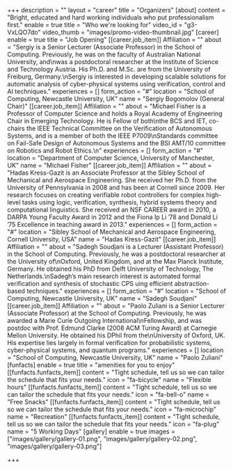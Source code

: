 +++
description = ""
layout = "career"
title = "Organizers"
[about]
content = "Bright, educated and hard working individuals who put professionalism first."
enable = true
title = "Who we're looking for"
video_id = "g3-VxLQO7do"
video_thumb = "images/promo-video-thumbnail.jpg"
[career]
enable = true
title = "Job Opening"
[[career.job_item]]
Affiliation = ""
about = "Sergiy is a Senior Lecturer (Associate Professor) in the School of Computing. Previously, he was on the faculty of Australian National University, and\nwas a postdoctoral researcher at the Institute of Science and Technology Austria. His Ph.D. and M.Sc. are from the University of Freiburg, Germany.\nSergiy is interested in developing scalable solutions for automatic analysis of cyber-physical systems using verification, control and AI techniques."
experiences = []
form_action = "#"
location = "School of Computing, Newcastle University, UK"
name = "Sergiy Bogomolov (General Chair)"
[[career.job_item]]
Affiliation = ""
about = "Michael Fisher is a Professor of Computer Science and holds a Royal Academy of Engineering Chair in Emerging Technology. He is Fellow of both\nthe BCS and IET, co-chairs the IEEE Technical Committee on the Verification of Autonomous Systems, and is a member of both the IEEE P7009\nStandards committee on Fail-Safe Design of Autonomous Systems and the BSI AMT/10 committee on Robotics and Robot Ethics.\n"
experiences = []
form_action = "#"
location = "Department of Computer Science, University of Manchester, UK"
name = "Michael Fisher"
[[career.job_item]]
Affiliation = ""
about = "Hadas Kress-Gazit is an Associate Professor at the Sibley School of Mechanical and Aerospace Engineering. She received her Ph.D. from the University of Pennsylvania in 2008 and has been at Cornell since 2009. Her research focuses on creating verifiable robot controllers for complex high-level tasks using logic, verification, synthesis, hybrid systems theory and computational linguistics. She received an NSF CAREER award in 2010, a DARPA Young Faculty Award in 2012 and the Fiona Ip Li ’78 and Donald Li ’75 Excellence in teaching award in 2013."
experiences = []
form_action = "#"
location = "Sibley School of Mechanical and Aerospace Engineering, Cornell University, USA"
name = "Hadas Kress-Gazit"
[[career.job_item]]
Affiliation = ""
about = "Sadegh Soudjani is a Lecturer (Assistant Professor) in the School of Computing. Previously, he was a postdoctoral researcher at the University of\nOxford, United Kingdom, and at the Max Planck Institute, Germany. He obtained his PhD from Delft University of Technology, The Netherlands.\nSadegh’s main research interest is automated formal verification and synthesis of stochastic CPS uing efficient abstraction-based techniques."
experiences = []
form_action = "#"
location = "School of Computing, Newcastle University, UK"
name = "Sadegh Soudjani"
[[career.job_item]]
Affiliation = ""
about = "Paolo Zuliani is a Senior Lecturer (Associate Professor) at the School of Computing. Previously, he was awarded a Marie Curie Outgoing International\nFellowship, and was postdoc with Prof. Edmund Clarke (2008 ACM Turing Award) at Carnegie Mellon University. He obtained his DPhil from the\nUniversity of Oxford, UK. His expertise lies largely in formal verification for probabilistic systems, cyber-physical systems, and quantum programs."
experiences = []
location = "School of Computing, Newcastle University, UK"
name = "Paolo Zuliani"
[funfacts]
enable = true
title = "amenities for you to enjoy"
[[funfacts.funfacts_item]]
content = "Tight schedule, tell us so we can tailor the schedule that fits your needs."
icon = "fa-bicycle"
name = "Flexible hours"
[[funfacts.funfacts_item]]
content = "Tight schedule, tell us so we can tailor the schedule that fits your needs."
icon = "fa-bell-o"
name = "Free Snacks"
[[funfacts.funfacts_item]]
content = "Tight schedule, tell us so we can tailor the schedule that fits your needs."
icon = "fa-microchip"
name = "Recreation"
[[funfacts.funfacts_item]]
content = "Tight schedule, tell us so we can tailor the schedule that fits your needs."
icon = "fa-plug"
name = "5 Working Days"
[gallery]
enable = true
images = ["images/gallery/gallery-01.png", "images/gallery/gallery-02.png", "images/gallery/gallery-03.png"]

+++
